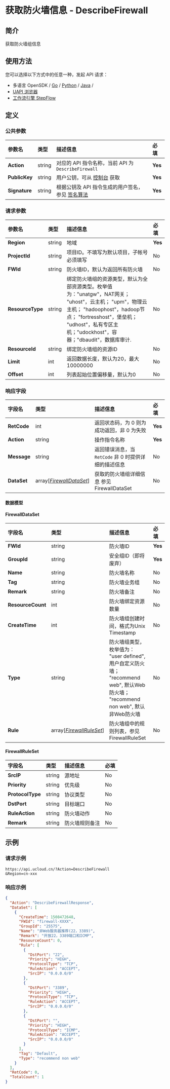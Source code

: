 # 获取防火墙信息 - DescribeFirewall

## 简介

获取防火墙组信息






## 使用方法

您可以选择以下方式中的任意一种，发起 API 请求：
- 多语言 OpenSDK / [Go](https://github.com/ucloud/ucloud-sdk-go) / [Python](https://github.com/ucloud/ucloud-sdk-python3) / [Java](https://github.com/ucloud/ucloud-sdk-java) /
- [UAPI 浏览器](https://console.ucloud.cn/uapi/detail?id=DescribeFirewall)
- [工作流引擎 StepFlow](https://console.ucloud.cn/stepflow/manage/)


## 定义

### 公共参数

| 参数名 | 类型 | 描述信息 | 必填 |
|:---|:---|:---|:---|
| **Action**     | string  | 对应的 API 指令名称，当前 API 为 `DescribeFirewall`                        | **Yes** |
| **PublicKey**  | string  | 用户公钥，可从 [控制台](https://console.ucloud.cn/uapi/apikey) 获取                                             | **Yes** |
| **Signature**  | string  | 根据公钥及 API 指令生成的用户签名，参见 [签名算法](api/summary/signature.md)  | **Yes** |

### 请求参数

| 参数名 | 类型 | 描述信息 | 必填 |
|:---|:---|:---|:---|
| **Region** | string | 地域 |**Yes**|
| **ProjectId** | string | 项目ID。不填写为默认项目，子帐号必须填写 |No|
| **FWId** | string | 防火墙ID，默认为返回所有防火墙 |No|
| **ResourceType** | string | 绑定防火墙组的资源类型，默认为全部资源类型。枚举值为："unatgw"，NAT网关； "uhost"，云主机； "upm"，物理云主机； "hadoophost"，hadoop节点； "fortresshost"，堡垒机； "udhost"，私有专区主机；"udockhost"，容器；"dbaudit"，数据库审计. |No|
| **ResourceId** | string | 绑定防火墙组的资源ID |No|
| **Limit** | int | 返回数据长度，默认为20，最大10000000 |No|
| **Offset** | int | 列表起始位置偏移量，默认为0 |No|

### 响应字段

| 字段名 | 类型 | 描述信息 | 必填 |
|:---|:---|:---|:---|
| **RetCode** | int | 返回状态码，为 0 则为成功返回，非 0 为失败 |**Yes**|
| **Action** | string | 操作指令名称 |**Yes**|
| **Message** | string | 返回错误消息，当 `RetCode` 非 0 时提供详细的描述信息 |No|
| **DataSet** | array[[*FirewallDataSet*](#FirewallDataSet)] | 获取的防火墙组详细信息 参见 FirewallDataSet |No|

#### 数据模型


#### FirewallDataSet

| 字段名 | 类型 | 描述信息 | 必填 |
|:---|:---|:---|:---|
| **FWId** | string | 防火墙ID |**Yes**|
| **GroupId** | string | 安全组ID（即将废弃） |**Yes**|
| **Name** | string | 防火墙名称 |No|
| **Tag** | string | 防火墙业务组 |No|
| **Remark** | string | 防火墙备注 |No|
| **ResourceCount** | int | 防火墙绑定资源数量 |No|
| **CreateTime** | int | 防火墙组创建时间，格式为Unix Timestamp |No|
| **Type** | string | 防火墙组类型，枚举值为： "user defined", 用户自定义防火墙； "recommend web", 默认Web防火墙； "recommend non web", 默认非Web防火墙 |No|
| **Rule** | array[[*FirewallRuleSet*](#FirewallRuleSet)] | 防火墙组中的规则列表，参见 FirewallRuleSet |No|

#### FirewallRuleSet

| 字段名 | 类型 | 描述信息 | 必填 |
|:---|:---|:---|:---|
| **SrcIP** | string | 源地址 |No|
| **Priority** | string | 优先级 |No|
| **ProtocolType** | string | 协议类型 |No|
| **DstPort** | string | 目标端口 |No|
| **RuleAction** | string | 防火墙动作 |No|
| **Remark** | string | 防火墙规则备注 |No|

## 示例

### 请求示例
    
```
https://api.ucloud.cn/?Action=DescribeFirewall
&Region=cn-xxx
```

### 响应示例
    
```json
{
  "Action": "DescribeFirewallResponse",
  "DataSet": [
    {
      "CreateTime": 1508472648,
      "FWId": "firewall-XXXX",
      "GroupId": "25575",
      "Name": "非Web服务器推荐(22，3389)",
      "Remark": "开放22，3389端口和ICMP",
      "ResourceCount": 0,
      "Rule": [
        {
          "DstPort": "22",
          "Priority": "HIGH",
          "ProtocolType": "TCP",
          "RuleAction": "ACCEPT",
          "SrcIP": "0.0.0.0/0"
        },
        {
          "DstPort": "3389",
          "Priority": "HIGH",
          "ProtocolType": "TCP",
          "RuleAction": "ACCEPT",
          "SrcIP": "0.0.0.0/0"
        },
        {
          "DstPort": "",
          "Priority": "HIGH",
          "ProtocolType": "ICMP",
          "RuleAction": "ACCEPT",
          "SrcIP": "0.0.0.0/0"
        }
      ],
      "Tag": "Default",
      "Type": "recommend non web"
    }
  ],
  "RetCode": 0,
  "TotalCount": 1
}
```





